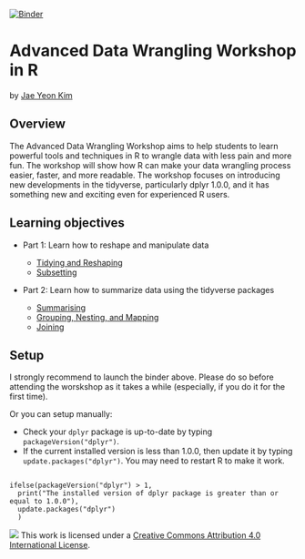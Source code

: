 [![Binder](https://mybinder.org/badge_logo.svg)](https://mybinder.org/v2/gh/dlab-berkeley/advanced-data-wrangling-in-R/master/master?urlpath=rstudio)

# Advanced Data Wrangling Workshop in R

by [Jae Yeon Kim](https://jaeyk.github.io/)

## Overview

The Advanced Data Wrangling Workshop aims to help students to learn powerful tools and techniques in R to wrangle data with less pain and more fun. The workshop will show how R can make your data wrangling process easier, faster, and more readable. The workshop focuses on introducing new developments in the tidyverse, particularly dplyr 1.0.0, and it has something new and exciting even for experienced R users.

## Learning objectives

- Part 1: Learn how to reshape and manipulate data

  - [Tidying and Reshaping](https://github.com/dlab-berkeley/advanced-data-wrangling-in-R/blob/master/code/01_tidy_reshaping.Rmd)
  - [Subsetting](https://github.com/dlab-berkeley/advanced-data-wrangling-in-R/blob/master/code/02_subsetting.Rmd)

- Part 2: Learn how to summarize data using the tidyverse packages

  - [Summarising](https://github.com/dlab-berkeley/advanced-data-wrangling-in-R/blob/master/code/03_summarizing.Rmd)
  - [Grouping, Nesting, and Mapping](https://github.com/dlab-berkeley/advanced-data-wrangling-in-R/blob/master/code/04_grouping_nesting_mapping.Rmd)
  - [Joining](https://github.com/dlab-berkeley/advanced-data-wrangling-in-R/blob/master/code/05_joining.Rmd)

## Setup

I strongly recommend to launch the binder above. Please do so before attending the worskshop as it takes a while (especially, if you do it for the first time).

Or you can setup manually:

- Check your `dplyr` package is up-to-date by typing `packageVersion("dplyr")`.
- If the current installed version is less than 1.0.0, then update it by typing `update.packages("dplyr")`. You may need to restart R to make it work.

```{r}

ifelse(packageVersion("dplyr") > 1, 
  print("The installed version of dplyr package is greater than or equal to 1.0.0"), 
  update.packages("dplyr")
  )

```

![](https://i.creativecommons.org/l/by/4.0/88x31.png) This work is licensed under a [Creative Commons Attribution 4.0 International License](https://creativecommons.org/licenses/by/4.0/).
